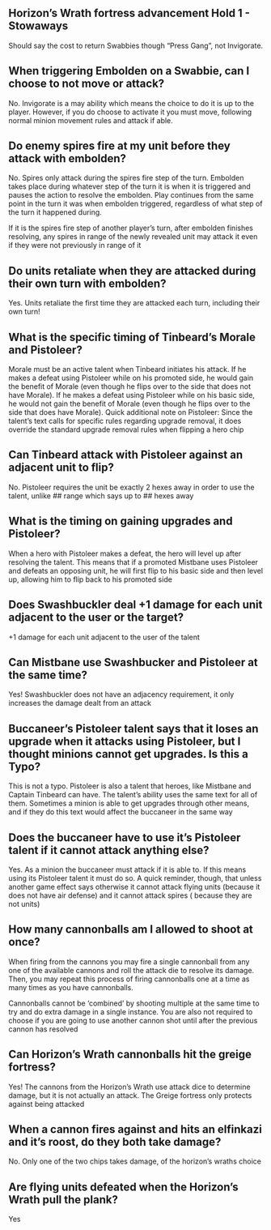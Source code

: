 ## Horizon’s Wrath fortress advancement Hold 1 - Stowaways

Should say the cost to return Swabbies though “Press Gang”, not Invigorate.

## When triggering Embolden on a Swabbie, can I choose to not move or attack?

No. Invigorate is a may ability which means the choice to do it is up to the player. However, if you
do choose to activate it you must move, following normal minion movement rules and attack if able.

## Do enemy spires fire at my unit before they attack with embolden?

No. Spires only attack during the spires fire step of the turn. Embolden takes place during whatever
step of the turn it is when it is triggered and pauses the action to resolve the embolden. Play
continues from the same point in the turn it was when embolden triggered, regardless of what step of
the turn it happened during.

If it is the spires fire step of another player’s turn, after embolden finishes resolving, any
spires in range of the newly revealed unit may attack it even if they were not previously in range
of it

## Do units retaliate when they are attacked during their own turn with embolden?

Yes. Units retaliate the first time they are attacked each turn, including their own turn!

## What is the specific timing of Tinbeard’s Morale and Pistoleer?

Morale must be an active talent when Tinbeard initiates his attack. If he makes a defeat using
Pistoleer while on his promoted side, he would gain the benefit of Morale (even though he flips over
to the side that does not have Morale). If he makes a defeat using Pistoleer while on his basic
side, he would not gain the benefit of Morale (even though he flips over to the side that does have
Morale). Quick additional note on Pistoleer: Since the talent’s text calls for specific rules
regarding upgrade removal, it does override the standard upgrade removal rules when flipping a hero
chip

## Can Tinbeard attack with Pistoleer against an adjacent unit to flip?

No. Pistoleer requires the unit be exactly 2 hexes away in order to use the talent, unlike ## range
which says up to ## hexes away

## What is the timing on gaining upgrades and Pistoleer?

When a hero with Pistoleer makes a defeat, the hero will level up after resolving the talent. This
means that if a promoted Mistbane uses Pistoleer and defeats an opposing unit, he will first flip to
his basic side and then level up, allowing him to flip back to his promoted side

## Does Swashbuckler deal +1 damage for each unit adjacent to the user or the target?

+1 damage for each unit adjacent to the user of the talent

## Can Mistbane use Swashbucker and Pistoleer at the same time?

Yes! Swashbuckler does not have an adjacency requirement, it only increases the damage dealt from an
attack

## Buccaneer’s Pistoleer talent says that it loses an upgrade when it attacks using Pistoleer, but I thought minions cannot get upgrades. Is this a Typo?

This is not a typo. Pistoleer is also a talent that heroes, like Mistbane and Captain Tinbeard can
have. The talent’s ability uses the same text for all of them. Sometimes a minion is able to get
upgrades through other means, and if they do this text would affect the buccaneer in the same way

## Does the buccaneer have to use it’s Pistoleer talent if it cannot attack anything else?

Yes. As a minion the buccaneer must attack if it is able to. If this means using its Pistoleer
talent it must do so. A quick reminder, though, that unless another game effect says otherwise it
cannot attack flying units (because it does not have air defense) and it cannot attack spires (
because they are not units)

## How many cannonballs am I allowed to shoot at once?

When firing from the cannons you may fire a single cannonball from any one of the available cannons
and roll the attack die to resolve its damage. Then, you may repeat this process of firing
cannonballs one at a time as many times as you have cannonballs.

Cannonballs cannot be ‘combined’ by shooting multiple at the same time to try and do extra damage in
a single instance. You are also not required to choose if you are going to use another cannon shot
until after the previous cannon has resolved

## Can Horizon’s Wrath cannonballs hit the greige fortress?

Yes! The cannons from the Horizon’s Wrath use attack dice to determine damage, but it is not
actually an attack. The Greige fortress only protects against being attacked

## When a cannon fires against and hits an elfinkazi and it’s roost, do they both take damage?

No. Only one of the two chips takes damage, of the horizon’s wraths choice

## Are flying units defeated when the Horizon’s Wrath pull the plank?

Yes
